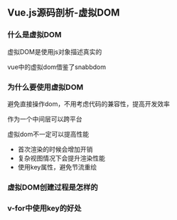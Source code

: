 ## Vue.js源码剖析-虚拟DOM

### 什么是虚拟DOM

虚拟DOM是使用js对象描述真实的

vue中的虚拟dom借鉴了snabbdom

### 为什么要使用虚拟DOM

避免直接操作dom，不用考虑代码的兼容性，提高开发效率

作为一个中间层可以跨平台

虚拟dom不一定可以提高性能

* 首次渲染的时候会增加开销
* 复杂视图情况下会提升渲染性能
* 使用key属性，避免节流重绘

### 虚拟DOM创建过程是怎样的



### v-for中使用key的好处



